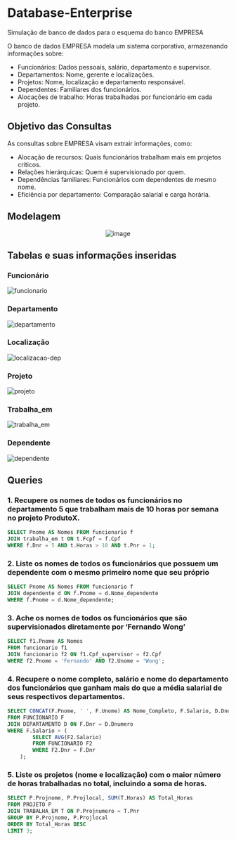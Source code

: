 # Database-Enterprise
Simulação de banco de dados para o esquema do banco EMPRESA

O banco de dados EMPRESA modela um sistema corporativo, armazenando informações sobre:

- Funcionários: Dados pessoais, salário, departamento e supervisor.
- Departamentos: Nome, gerente e localizações.
- Projetos: Nome, localização e departamento responsável.
- Dependentes: Familiares dos funcionários.
- Alocações de trabalho: Horas trabalhadas por funcionário em cada projeto.

## Objetivo das Consultas
As consultas sobre EMPRESA visam extrair informações, como:

- Alocação de recursos: Quais funcionários trabalham mais em projetos críticos.
- Relações hierárquicas: Quem é supervisionado por quem.
- Dependências familiares: Funcionários com dependentes de mesmo nome.
- Eficiência por departamento: Comparação salarial e carga horária.

## Modelagem

<div align="center">
        
![image](https://github.com/user-attachments/assets/8d82f4e4-e6b6-4dc9-a581-0385113aef31)

</div>

## Tabelas e suas informações inseridas
### Funcionário
![funcionario](https://github.com/user-attachments/assets/71a9523c-8d21-4886-9015-313ad23602f1)

### Departamento
![departamento](https://github.com/user-attachments/assets/9119d460-60c2-49a9-ba9c-8cf2d06ff501)

### Localização
![localizacao-dep](https://github.com/user-attachments/assets/898c7aef-4ec1-4a56-892a-1d6d070cd946)

### Projeto
![projeto](https://github.com/user-attachments/assets/089de03e-da3e-41ef-a73a-6882c3cf71b2)

### Trabalha_em
![trabalha_em](https://github.com/user-attachments/assets/2f4f9a4d-c68a-41d5-953c-aa8b246bd998)

### Dependente
![dependente](https://github.com/user-attachments/assets/4628310f-b10f-4dcd-973a-d70bbf218146)


## Queries

### 1. Recupere os nomes de todos os funcionários no departamento 5 que trabalham mais de 10 horas por semana no projeto ProdutoX.
```sql
SELECT Pnome AS Nomes FROM funcionario f
JOIN trabalha_em t ON t.Fcpf = f.Cpf
WHERE f.Dnr = 5 AND t.Horas > 10 AND t.Pnr = 1;
```

### 2. Liste os nomes de todos os funcionários que possuem um dependente com o mesmo primeiro nome que seu próprio
```sql
SELECT Pnome AS Nomes FROM funcionario f
JOIN dependente d ON f.Pnome = d.Nome_dependente
WHERE f.Pnome = d.Nome_dependente;
```

### 3. Ache os nomes de todos os funcionários que são supervisionados diretamente por ‘Fernando Wong’
```sql
SELECT f1.Pnome AS Nomes
FROM funcionario f1
JOIN funcionario f2 ON f1.Cpf_supervisor = f2.Cpf
WHERE f2.Pnome = 'Fernando' AND f2.Unome = 'Wong';
```

### 4. Recupere o nome completo, salário e nome do departamento dos funcionários que ganham mais do que a média salarial de seus respectivos departamentos.
```sql
SELECT CONCAT(F.Pnome, ' ', F.Unome) AS Nome_Completo, F.Salario, D.Dnome AS Departamento
FROM FUNCIONARIO F
JOIN DEPARTAMENTO D ON F.Dnr = D.Dnumero
WHERE F.Salario > (
        SELECT AVG(F2.Salario)
        FROM FUNCIONARIO F2
        WHERE F2.Dnr = F.Dnr
    );
```

### 5. Liste os projetos (nome e localização) com o maior número de horas trabalhadas no total, incluindo a soma de horas.
```sql
SELECT P.Projnome, P.Projlocal, SUM(T.Horas) AS Total_Horas
FROM PROJETO P
JOIN TRABALHA_EM T ON P.Projnumero = T.Pnr
GROUP BY P.Projnome, P.Projlocal
ORDER BY Total_Horas DESC
LIMIT 3;
```



